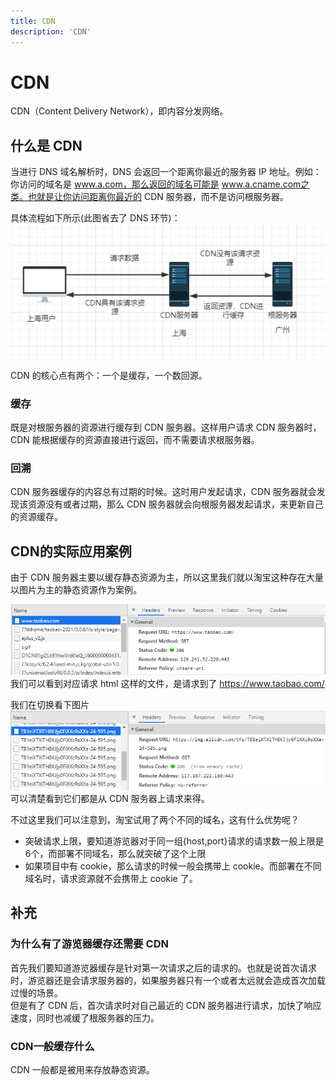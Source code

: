 ```yaml
---
title: CDN
description: 'CDN'
---
```


# CDN
CDN（Content Delivery Network），即内容分发网络。

## 什么是 CDN 
当进行 DNS 域名解析时，DNS 会返回一个距离你最近的服务器 IP 地址。例如：你访问的域名是 www.a.com，那么返回的域名可能是 www.a.cname.com之类。也就是让你访问距离你最近的 CDN 服务器，而不是访问根服务器。  

具体流程如下所示(此图省去了 DNS 环节)：  
![http](../../assets/optimize/cdn_01.png)   

CDN 的核心点有两个：一个是缓存，一个数回源。
### 缓存
既是对根服务器的资源进行缓存到 CDN 服务器。这样用户请求 CDN 服务器时，CDN 能根据缓存的资源直接进行返回，而不需要请求根服务器。

### 回溯
CDN 服务器缓存的内容总有过期的时候。这时用户发起请求，CDN 服务器就会发现该资源没有或者过期，那么 CDN 服务器就会向根服务器发起请求，来更新自己的资源缓存。

## CDN的实际应用案例
由于 CDN 服务器主要以缓存静态资源为主，所以这里我们就以淘宝这种存在大量以图片为主的静态资源作为案例。  

![http](../../assets/optimize/cdn_03.png)   
我们可以看到对应请求 html 这样的文件，是请求到了 https://www.taobao.com/  

我们在切换看下图片    
![http](../../assets/optimize/cdn_02.png)  
可以清楚看到它们都是从 CDN 服务器上请求来得。  

不过这里我们可以注意到，淘宝试用了两个不同的域名，这有什么优势呢？  

* 突破请求上限，要知道游览器对于同一组{host,port}请求的请求数一般上限是6个，而部署不同域名，那么就突破了这个上限 
* 如果项目中有 cookie，那么请求的时候一般会携带上 cookie。而部署在不同域名时，请求资源就不会携带上 cookie 了。


 ## 补充

 ### 为什么有了游览器缓存还需要 CDN
 首先我们要知道游览器缓存是针对第一次请求之后的请求的。也就是说首次请求时，游览器还是会请求服务器的，如果服务器只有一个或者太远就会造成首次加载过慢的场景。  
 但是有了 CDN 后，首次请求时对自己最近的 CDN 服务器进行请求，加快了响应速度，同时也减缓了根服务器的压力。  

 ### CDN一般缓存什么
CDN 一般都是被用来存放静态资源。
